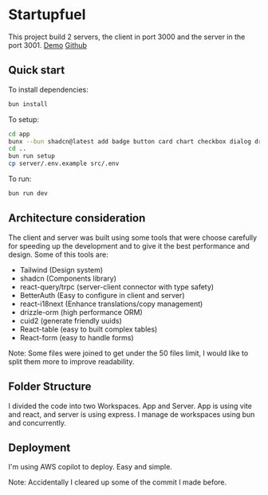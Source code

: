 # Startupfuel

This project build 2 servers, the client in port 3000 and the server in the port 3001.
[Demo](https://demo.com)
[Github](https://github.com/Frans06/test-startupfuel)

## Quick start

To install dependencies:

```bash
bun install
```

To setup:

```bash
cd app
bunx --bun shadcn@latest add badge button card chart checkbox dialog drawer dropdown-menu input label select separator sheet sidebar skeleton sonner table tabs toggle-group toggle tooltip
cd ..
bun run setup
cp server/.env.example src/.env
```

To run:

```bash
bun run dev

```

## Architecture consideration

The client and server was built using some tools that were choose carefully for speeding up the development and to give it the best performance and design. Some of this tools are:

- Tailwind (Design system)
- shadcn (Components library)
- react-query/trpc (server-client connector with type safety)
- BetterAuth (Easy to configure in client and server)
- react-i18next (Enhance translations/copy management)
- drizzle-orm (high performance ORM)
- cuid2 (generate friendly uuids)
- React-table (easy to built complex tables)
- React-form (easy to handle forms)

Note: Some files were joined to get under the 50 files limit, I would like to split them more to improve readability.

## Folder Structure

I divided the code into two Workspaces. App and Server. App is using vite and react, and server is using express. I manage de workspaces using bun and concurrently.

## Deployment

I'm using AWS copilot to deploy. Easy and simple.

Note: Accidentally I cleared up some of the commit I made before.
